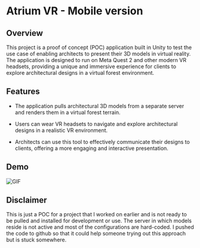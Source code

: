 # Atrium VR - Mobile version

## Overview

This project is a proof of concept (POC) application built in Unity to test the use case of enabling architects to present their 3D models in virtual reality. The application is designed to run on Meta Quest 2 and other modern VR headsets, providing a unique and immersive experience for clients to explore architectural designs in a virtual forest environment.

## Features

- The application pulls architectural 3D models from a separate server and renders them in a virtual forest terrain.
  
- Users can wear VR headsets to navigate and explore architectural designs in a realistic VR environment.

- Architects can use this tool to effectively communicate their designs to clients, offering a more engaging and interactive presentation.

## Demo

<img align="center" alt="GIF" src="https://media.giphy.com/media/v1.Y2lkPTc5MGI3NjExdzJndWZ1MXdudnNpd2pmeWF5ZGt2aDFsM2gydndpaG55bnRtbnh2aSZlcD12MV9pbnRlcm5hbF9naWZfYnlfaWQmY3Q9Zw/5LfSGY18tZUQusgWVO/giphy-downsized-large.gif" />

## Disclaimer

This is just a POC for a project that I worked on earlier and is not ready to be pulled and installed for development or use. The server in which models reside is not active and most of the configurations are hard-coded. I pushed the code to github so that it could help someone trying out this approach but is stuck somewhere. 
